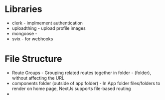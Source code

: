 # Libraries

- clerk - implmement authentication
- uploadthing - upload profile images
- mongoose -
- svix - for webhooks

# File Structure

- Route Groups - Grouping related routes together in folder - (folder), without affecting the URL
- components folder (outside of app folder) - In App folder files/folders to render on home page, NextJs supports file-based routing
- 

